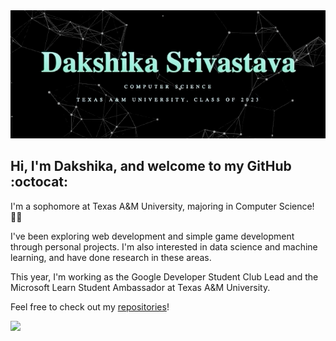 <div align='center'>
  <img src="https://github.com/daks001/daks001/blob/master/about.gif">
</div>

## Hi, I'm Dakshika, and welcome to my GitHub :octocat:

I'm a sophomore at Texas A&M University, majoring in Computer Science! :woman_technologist: 

I've been exploring web development and simple game development through personal projects. I'm also interested in data science and machine learning, and have done research in these areas. 

This year, I'm working as the Google Developer Student Club Lead and the Microsoft Learn Student Ambassador at Texas A&M University. 

Feel free to check out my [repositories](https://github.com/daks001?tab=repositories)!

<img align='left' width="350" src="https://github-readme-stats.vercel.app/api?username=daks001&count_private=true&show_icons=true&theme=vue-dark">
